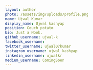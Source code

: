 ```yaml
---
layout: author
photo: /assets/img/uploads/profile.png
name: Ujwal Kumar
display_name: Ujwal kashyap
position: Couch potato
bio: Just a Noob.
github_username: ujwal-k
facebook_username: 
twitter_username: ujwal07kumar
instagram_username: ujwal_kashyap
linkedin_username: ujwalkr
medium_username: ComingSoon
---
```


